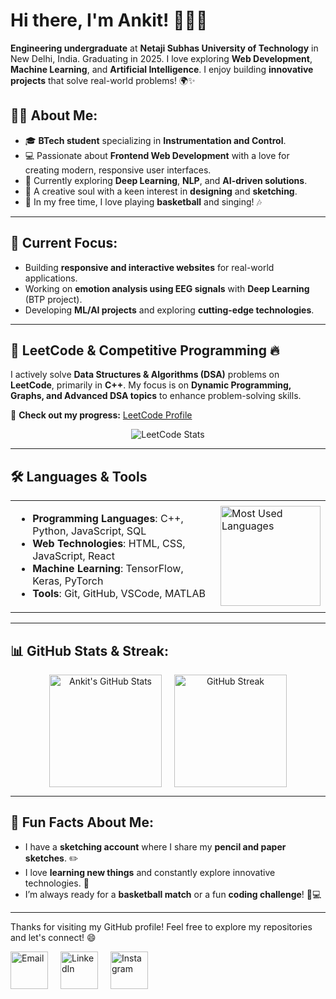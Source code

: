 # Hi there, I'm Ankit! 👋👨‍💻

**Engineering undergraduate** at **Netaji Subhas University of Technology** in New Delhi, India. Graduating in 2025. I love exploring **Web Development**, **Machine Learning**, and **Artificial Intelligence**. I enjoy building **innovative projects** that solve real-world problems! 🌍✨

## 👨‍💻 About Me:
- 🎓 **BTech student** specializing in **Instrumentation and Control**.
- 💻 Passionate about **Frontend Web Development** with a love for creating modern, responsive user interfaces.
- 🌱 Currently exploring **Deep Learning**, **NLP**, and **AI-driven solutions**.
- 🎨 A creative soul with a keen interest in **designing** and **sketching**.
- 🏀 In my free time, I love playing **basketball** and singing! 🎶

---

## 🔭 Current Focus:
- Building **responsive and interactive websites** for real-world applications.
- Working on **emotion analysis using EEG signals** with **Deep Learning** (BTP project).
- Developing **ML/AI projects** and exploring **cutting-edge technologies**.

---

## 🧠 LeetCode & Competitive Programming 🔥  
I actively solve **Data Structures & Algorithms (DSA)** problems on **LeetCode**, primarily in **C++**. My focus is on **Dynamic Programming, Graphs, and Advanced DSA topics** to enhance problem-solving skills.  

📌 **Check out my progress:** [LeetCode Profile](https://leetcode.com/u/ankit_bh_/)

<div align="center">
  <!-- LeetCode Stats Card -->
  <img src="https://leetcard.jacoblin.cool/ankit_bh_?theme=nord&hide_border=true&font=IBM%20Plex%20Sans" alt="LeetCode Stats">
  
  <!-- LeetCode Heatmap (Streak Calendar) -->
  <!--<img src="https://leetcode-stats-six.vercel.app/api?username=ankit_bh_&theme=dark" alt="LeetCode Heatmap" height="200px"/> -->

  <!-- LeetCode Language Breakdown -->
  <!-- <img src="https://leetcode-ranking-api.vercel.app/api?username=ankit_bh_" alt="LeetCode Languages" height="200px"/> -->
</div>
<!-- <table>
  <tr>
    <td colspan="2">
      <img src="https://leetcard.jacoblin.cool/ankit_bh_?theme=dark&font=Karma&ext=heatmap" width="400"/>
    </td>
  </tr>
  <tr>
    <td>
      <img src="https://img.shields.io/badge/Easy-44%2F856-brightgreen?style=for-the-badge" />
    </td>
    <td>
      <img src="https://img.shields.io/badge/Medium-54%2F1793-orange?style=for-the-badge" />
    </td>
    <td>
      <img src="https://img.shields.io/badge/Hard-9%2F796-red?style=for-the-badge" />
    </td>
  </tr>
</table> -->
<!-- ![LeetCode Stats](https://leetcard.yushuv.com/api?user=ankit_bh_&theme=dark&style=circular) -->

---

## 🛠️ Languages & Tools   
<table>
  <tr>
    <td>
      <ul>
        <li><strong>Programming Languages</strong>: C++, Python, JavaScript, SQL</li>
        <li><strong>Web Technologies</strong>: HTML, CSS, JavaScript, React</li>
        <li><strong>Machine Learning</strong>: TensorFlow, Keras, PyTorch</li>
        <li><strong>Tools</strong>: Git, GitHub, VSCode, MATLAB</li>
      </ul>
    </td>
    <td>
      <img  src="https://github-readme-stats.vercel.app/api/top-langs/?username=Ankit6149&layout=compact&theme=radical" alt="Most Used Languages" height="160"/>
    </td>
  </tr>
</table>

---

## 📊 GitHub Stats & Streak:
<div align="center" style="display: flex; justify-content: center; gap: 20px;">
  <img src="https://github-readme-stats.vercel.app/api?username=Ankit6149&show_icons=true&theme=radical&hide_border=true" alt="Ankit's GitHub Stats" height="180"/>
  <a href="https://git.io/streak-stats">
    <img src="https://my-github-streks.vercel.app?user=Ankit6149&theme=radical&hide_border=true&date_format=j%20M%5B%20Y%5D" alt="GitHub Streak" height="180"/>
  </a>
</div>

---

## 🎯 Fun Facts About Me:
- I have a **sketching account** where I share my **pencil and paper sketches**. ✏️
- I love **learning new things** and constantly explore innovative technologies. 🚀
- I’m always ready for a **basketball match** or a fun **coding challenge**! 🏀💻

---

<p>
Thanks for visiting my GitHub profile! Feel free to explore my repositories and let's connect! 😄  
<div style="display: flex; justify-content: flex-start; gap: 20px;">
  <a href="mailto:ankitbhardwaj80100@gmail.com">
    <img src="https://img.icons8.com/fluency/48/000000/gmail.png" alt="Email" width="60px" />
  </a>
  <a href="https://www.linkedin.com/in/ankit-bhardwaj-6b9b62221/">
    <img src="https://img.icons8.com/color/48/000000/linkedin.png" alt="LinkedIn" width="60px" />
  </a>
  <a href="https://www.instagram.com/ankit.bh_/">
    <img src="https://img.icons8.com/fluency/48/000000/instagram-new.png" alt="Instagram" width="60px" />
  </a>
</div>
</p>
